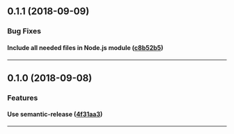 ## 0.1.1 (2018-09-09)

### Bug Fixes


#### Include all needed files in Node.js module ([c8b52b5](https://github.com/sealsystems/node-stream-as-string/commit/c8b52b5))



---

## 0.1.0 (2018-09-08)

### Features


#### Use semantic-release ([4f31aa3](https://github.com/sealsystems/node-stream-as-string/commit/4f31aa3))



---
